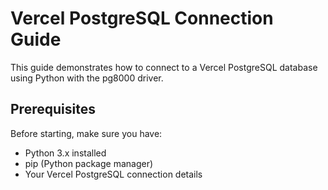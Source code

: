 # Vercel PostgreSQL Connection Guide

This guide demonstrates how to connect to a Vercel PostgreSQL database using Python with the pg8000 driver.

## Prerequisites

Before starting, make sure you have:
- Python 3.x installed
- pip (Python package manager)
- Your Vercel PostgreSQL connection details 
